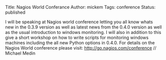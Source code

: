Title: Nagios World Conferance
Author: mickem
Tags: conference
Status: published

I will be speaking at Nagios world conference letting you all know whats
new in the 0.3.9 version as well as latest news from the 0.4.0 version
as well as the usual introduction to windows monitoring. I will also in
addition to this give a short workshop on how to write scripts for
monitoring windows machines including the all new Python options in
0.4.0. For details on the Nagios World conference please visit:
http://go.nagios.com/conference // Michael Medin
